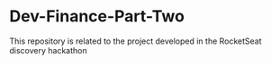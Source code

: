# Dev-Finance-Part-Two
 This repository is related to the project developed in the RocketSeat discovery hackathon
